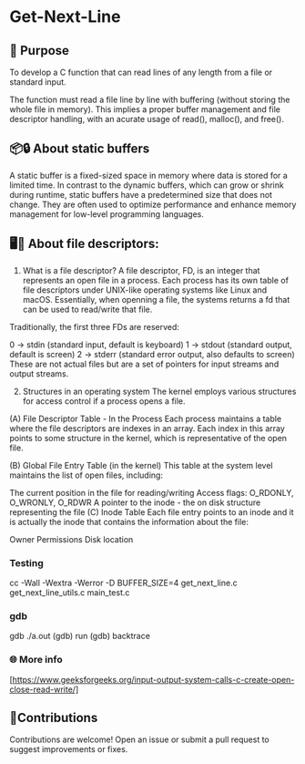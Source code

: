 # Get-Next-Line

## 🚀 Purpose

To develop a C function that can read lines of any length from a file or standard input.

The function must read a file line by line with buffering (without storing the whole file in memory).
This implies a proper buffer management and file descriptor handling, with an acurate usage of read(), malloc(), and free().

## 📦🔒 About static buffers

A static buffer is a fixed-sized space in memory where data is stored for a limited time. In contrast to the dynamic buffers, which can grow or shrink during runtime, static buffers have a predetermined size that does not change. They are often used to optimize performance and enhance memory management for low-level programming languages. 

## 🖥️📄 About file descriptors:

1. What is a file descriptor?
A file descriptor, FD, is an integer that represents an open file in a process. Each process has its own table of file descriptors under UNIX-like operating systems like Linux and macOS. Essentially, when openning a file, the systems returns a fd that can be used to read/write that file.

Traditionally, the first three FDs are reserved:

0 → stdin (standard input, default is keyboard)
1 → stdout (standard output, default is screen)
2 → stderr (standard error output, also defaults to screen)
These are not actual files but are a set of pointers for input streams and output streams.

2. Structures in an operating system
The kernel employs various structures for access control if a process opens a file.

(A) File Descriptor Table - In the Process
Each process maintains a table where the file descriptors are indexes in an array. Each index in this array points to some structure in the kernel, which is representative of the open file.

(B) Global File Entry Table (in the kernel)
This table at the system level maintains the list of open files, including:

The current position in the file for reading/writing
Access flags: O_RDONLY, O_WRONLY, O_RDWR
A pointer to the inode - the on disk structure representing the file
(C) Inode Table
Each file entry points to an inode and it is actually the inode that contains the information about the file:

Owner
Permissions
Disk location

### Testing

cc -Wall -Wextra -Werror -D BUFFER_SIZE=4 get_next_line.c get_next_line_utils.c main_test.c

### gdb
gdb ./a.out
(gdb) run
(gdb) backtrace

### 🌐 More info
[https://www.geeksforgeeks.org/input-output-system-calls-c-create-open-close-read-write/]


##  🤝Contributions
Contributions are welcome! Open an issue or submit a pull request to suggest improvements or fixes.